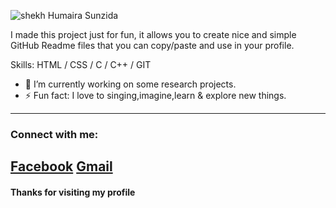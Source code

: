 ![shekh Humaira Sunzida](https://github.com/user-attachments/assets/016b35d1-bbb1-4370-b59c-5073f7d10344)

I made this project just for fun, it allows you to create nice and simple GitHub Readme files that you can copy/paste and use in your profile.

Skills: HTML / CSS / C / C++ / GIT 

- 🌱 I’m currently working on some research projects.
- ⚡ Fun fact: I love to singing,imagine,learn & explore new things.
---
### Connect with me:
[Facebook](https://www.facebook.com/sunzida.alpa/)
[Gmail](https://mail.google.com/mail/u/0/?tab=rm&ogbl)
---
#### Thanks for visiting my profile

